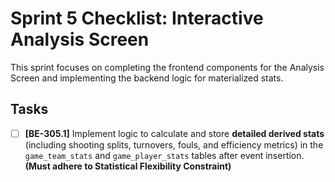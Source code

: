 # Sprint 5 Checklist: Interactive Analysis Screen

This sprint focuses on completing the frontend components for the Analysis Screen and implementing the backend logic for materialized stats.

## Tasks

- [ ] **[BE-305.1]** Implement logic to calculate and store **detailed derived stats** (including shooting splits, turnovers, fouls, and efficiency metrics) in the `game_team_stats` and `game_player_stats` tables after event insertion. **(Must adhere to Statistical Flexibility Constraint)**